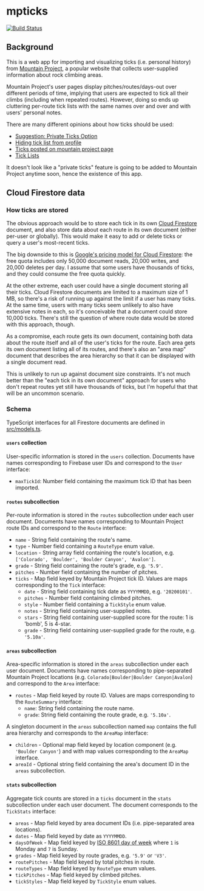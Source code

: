# mpticks

[![Build Status](https://travis-ci.org/derat/mpticks.svg?branch=master)](https://travis-ci.org/derat/mpticks)

## Background

This is a web app for importing and visualizing ticks (i.e. personal history)
from [Mountain Project], a popular website that collects user-supplied
information about rock climbing areas.

Mountain Project's user pages display pitches/routes/days-out over different
periods of time, implying that users are expected to tick all their climbs
(including when repeated routes). However, doing so ends up cluttering per-route
tick lists with the same names over and over and with users' personal notes.

There are many different opinions about how ticks should be used:

*   [Suggestion: Private Ticks Option]
*   [Hiding tick list from profile]
*   [Ticks posted on mountain project page]
*   [Tick Lists]

It doesn't look like a "private ticks" feature is going to be added to Mountain
Project anytime soon, hence the existence of this app.

[Mountain Project]: https://www.mountainproject.com/
[Suggestion: Private Ticks Option]: https://www.mountainproject.com/forum/topic/111808954/suggestion-private-ticks-option
[Hiding tick list from profile]: https://www.mountainproject.com/forum/topic/113634433/hiding-tick-list-from-profile
[Ticks posted on mountain project page]: https://www.mountainproject.com/forum/topic/107421753/ticks-posted-on-mountain-project-page
[Tick Lists]: https://www.mountainproject.com/forum/topic/106511221/tick-lists

## Cloud Firestore data

### How ticks are stored

The obvious approach would be to store each tick in its own [Cloud Firestore]
document, and also store data about each route in its own document (either
per-user or globally). This would make it easy to add or delete ticks or query a
user's most-recent ticks.

The big downside to this is [Google's pricing model for Cloud Firestore]: the
free quota includes only 50,000 document reads, 20,000 writes, and 20,000
deletes per day. I assume that some users have thousands of ticks, and they
could consume the free quota quickly.

At the other extreme, each user could have a single document storing all their
ticks. Cloud Firestore documents are limited to a maximum size of 1 MB, so
there's a risk of running up against the limit if a user has many ticks. At the
same time, users with many ticks seem unlikely to also have extensive notes in
each, so it's conceivable that a document could store 10,000 ticks. There's
still the question of where route data would be stored with this approach,
though.

As a compromise, each route gets its own document, containing both data about
the route itself and all of the user's ticks for the route. Each area gets its
own document listing all of its routes, and there's also an "area map" document
that describes the area hierarchy so that it can be displayed with a single
document read.

This is unlikely to run up against document size constraints. It's not much
better than the "each tick in its own document" approach for users who don't
repeat routes yet still have thousands of ticks, but I'm hopeful that that will
be an uncommon scenario.

[Cloud Firestore]: https://firebase.google.com/docs/firestore
[Google's pricing model for Cloud Firestore]: https://firebase.google.com/docs/firestore/quotas

### Schema

TypeScript interfaces for all Firestore documents are defined in
[src/models.ts](./src/models.ts).

#### `users` collection

User-specific information is stored in the `users` collection. Documents have
names corresponding to Firebase user IDs and correspond to the `User` interface:

*   `maxTickId`: Number field containing the maximum tick ID that has been
    imported.

#### `routes` subcollection

Per-route information is stored in the `routes` subcollection under each user
document. Documents have names corresponding to Mountain Project route IDs and
correspond to the `Route` interface:

*   `name` - String field containing the route's name.
*   `type` - Number field containing a `RouteType` enum value.
*   `location` - String array field containing the route's location, e.g.
    `['Colorado', 'Boulder', 'Boulder Canyon', 'Avalon']`.
*   `grade` - String field containing the route's grade, e.g. `'5.9'`.
*   `pitches` - Number field containing the number of pitches.
*   `ticks` - Map field keyed by Mountain Project tick ID. Values are maps
    corresponding to the `Tick` interface:
    *   `date` - String field containing tick date as `YYYYMMDD`, e.g.
        `'20200101'`.
    *   `pitches` - Number field containing climbed pitches.
    *   `style` - Number field containing a `TickStyle` enum value.
    *   `notes` - String field containing user-supplied notes.
    *   `stars` - String field containing user-supplied score for the route: 1
        is 'bomb', 5 is 4-star.
    *   `grade` - String field containing user-supplied grade for the route,
        e.g. `'5.10a'`.

#### `areas` subcollection

Area-specific information is stored in the `areas` subcollection under each user
document. Documents have names corresponding to pipe-separated Mountain Project
locations (e.g. `Colorado|Boulder|Boulder Canyon|Avalon`) and correspond to the
`Area` interface:

*   `routes` - Map field keyed by route ID. Values are maps corresponding to the
    `RouteSummary` interface:
    *   `name`: String field containing the route name.
    *   `grade`: String field containing the route grade, e.g. `'5.10a'`.

A singleton document in the `areas` subcollection named `map` contains the full
area hierarchy and corresponds to the `AreaMap` interface:

*   `children` - Optional map field keyed by location component (e.g. `'Boulder
    Canyon'`) and with map values corresponding to the `AreaMap` interface.
*   `areaId` - Optional string field containing the area's document ID in the
    `areas` subcollection.

#### `stats` subcollection

Aggregate tick counts are stored in a `ticks` document in the `stats`
subcollection under each user document. The document corresponds to the
`TickStats` interface:

*   `areas` - Map field keyed by area document IDs (i.e. pipe-separated area
    locations).
*   `dates` - Map field keyed by date as `YYYYMMDD`.
*   `daysOfWeek` - Map field keyed by [ISO 8601 day of week] where `1` is Monday
    and `7` is Sunday.
*   `grades` - Map field keyed by route grades, e.g. `'5.9'` or `'V3'`.
*   `routePitches` - Map field keyed by total pitches in route.
*   `routeTypes` - Map field keyed by `RouteType` enum values.
*   `tickPitches` - Map field keyed by climbed pitches.
*   `tickStyles` - Map field keyed by `TickStyle` enum values.

[ISO 8601 day of week]: https://en.wikipedia.org/wiki/ISO_week_date
